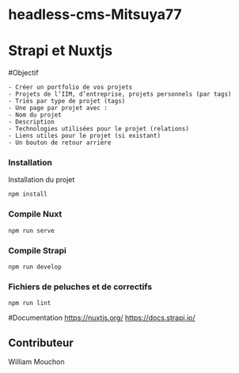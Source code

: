 # headless-cms-Mitsuya77
#  Strapi et Nuxtjs

#Objectif 

```
- Créer un portfolio de vos projets
- Projets de l’IIM, d’entreprise, projets personnels (par tags)
- Triés par type de projet (tags)
- Une page par projet avec :
- Nom du projet
- Description
- Technologies utilisées pour le projet (relations)
- Liens utiles pour le projet (si existant)
- Un bouton de retour arrière
```

### Installation

Installation du projet


```
npm install
```

### Compile Nuxt
```
npm run serve
```

### Compile Strapi
```
npm run develop
```

### Fichiers de peluches et de correctifs
```
npm run lint
```

#Documentation 
https://nuxtjs.org/
https://docs.strapi.io/

## Contributeur
William Mouchon

